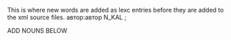 This is where new words are added as lexc entries before they are 
added to the xml source files.
автор:автор N_KAL ;


ADD NOUNS BELOW


